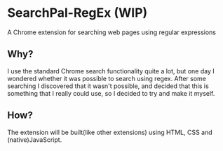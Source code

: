 # SearchPal-RegEx (WIP)
A Chrome extension for searching web pages using regular expressions

## Why?
I use the standard Chrome search functionality quite a lot, but one day I wondered whether it was possible to search using regex.
After some searching I discovered that it wasn't possible, and decided that this is something that I really could use, so
I decided to try and make it myself.

## How?
The extension will be built(like other extensions) using HTML, CSS and (native)JavaScript.
